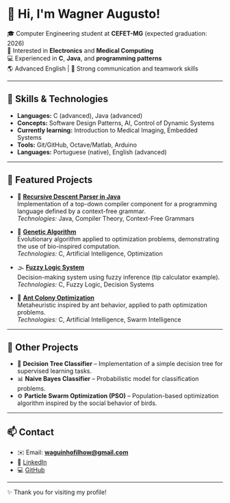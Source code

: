 # 👋 Hi, I'm Wagner Augusto!

🎓 Computer Engineering student at **CEFET-MG** (expected graduation: 2026)  
🔬 Interested in **Electronics** and **Medical Computing**  
💻 Experienced in **C**, **Java**, and **programming patterns**  
🌎 Advanced English | 📡 Strong communication and teamwork skills  

---

## 🚀 Skills & Technologies
- **Languages:** C (advanced), Java (advanced)  
- **Concepts:** Software Design Patterns, AI, Control of Dynamic Systems
- **Currently learning:** Introduction to Medical Imaging, Embedded Systems  
- **Tools:** Git/GitHub, Octave/Matlab, Arduino  
- **Languages:** Portuguese (native), English (advanced)  

---

## 📂 Featured Projects

- 📝 **[Recursive Descent Parser in Java](#)**  
  Implementation of a top-down compiler component for a programming language defined by a context-free grammar.  
  *Technologies:* Java, Compiler Theory, Context-Free Grammars  

- 🧬 **[Genetic Algorithm](#)**  
  Evolutionary algorithm applied to optimization problems, demonstrating the use of bio-inspired computation.  
  *Technologies:* C, Artificial Intelligence, Optimization  

- 🌫️ **[Fuzzy Logic System](#)**  
  Decision-making system using fuzzy inference (tip calculator example).  
  *Technologies:* C, Fuzzy Logic, Decision Systems  

- 🐜 **[Ant Colony Optimization](#)**  
  Metaheuristic inspired by ant behavior, applied to path optimization problems.  
  *Technologies:* C, Artificial Intelligence, Swarm Intelligence  

---

## 🔎 Other Projects

- 🌳 **Decision Tree Classifier** – Implementation of a simple decision tree for supervised learning tasks.  
- 📊 **Naive Bayes Classifier** – Probabilistic model for classification problems.  
- ⚙️ **Particle Swarm Optimization (PSO)** – Population-based optimization algorithm inspired by the social behavior of birds.  

---

## 📫 Contact
- ✉️ Email: **waguinhofilhow@gmail.com**  
- 💼 [LinkedIn](https://www.linkedin.com/in/wagner-augusto-2654632b6)  
- 💻 [GitHub](https://github.com/waguinhofilhow)

---

✨ Thank you for visiting my profile!
